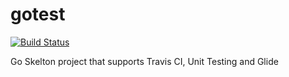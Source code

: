 # gotest

[![Build Status](https://travis-ci.org/jasonlam604/gotest.svg?branch=master)](https://travis-ci.org/jasonlam604/gotest)

Go Skelton project that supports Travis CI, Unit Testing and Glide
